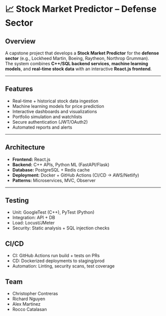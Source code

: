 # 📈 Stock Market Predictor – Defense Sector

## Overview
A capstone project that develops a **Stock Market Predictor** for the **defense sector** (e.g., Lockheed Martin, Boeing, Raytheon, Northrop Grumman).  
The system combines **C++/SQL backend services**, **machine learning models**, and **real-time stock data** with an interactive **React.js frontend**.

---

## Features
- Real-time + historical stock data ingestion  
- Machine learning models for price prediction  
- Interactive dashboards and visualizations  
- Portfolio simulation and watchlists  
- Secure authentication (JWT/OAuth2)  
- Automated reports and alerts  

---

## Architecture
- **Frontend:** React.js  
- **Backend:** C++ APIs, Python ML (FastAPI/Flask)  
- **Database:** PostgreSQL + Redis cache  
- **Deployment:** Docker + GitHub Actions (CI/CD → AWS/Netlify)  
- **Patterns:** Microservices, MVC, Observer  

---

## Testing
- Unit: GoogleTest (C++), PyTest (Python)
- Integration: API + DB
- Load: Locust/JMeter
- Security: Static analysis + SQL injection checks


## CI/CD
- CI: GitHub Actions run build + tests on PRs
- CD: Dockerized deployments to staging/prod
- Automation: Linting, security scans, test coverage

## Team
- Christopher Contreras
- Richard Nguyen
- Alex Martinez
- Rocco Catalasan
